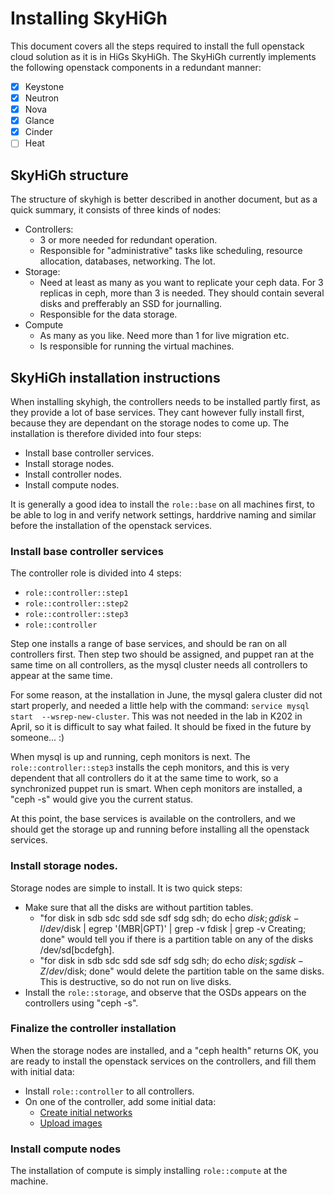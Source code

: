 # Installing SkyHiGh

This document covers all the steps required to install the full openstack cloud
solution as it is in HiGs SkyHiGh. The SkyHiGh currently implements the
following openstack components in a redundant manner:

 - [x] Keystone
 - [x] Neutron
 - [x] Nova
 - [x] Glance
 - [x] Cinder
 - [ ] Heat

## SkyHiGh structure

The structure of skyhigh is better described in another document, but as a quick
summary, it consists of three kinds of nodes:

 - Controllers:
   - 3 or more needed for redundant operation.
   - Responsible for "administrative" tasks like scheduling, resource 
     allocation, databases, networking. The lot.
 - Storage:
   - Need at least as many as you want to replicate your ceph data. For 3
     replicas in ceph, more than 3 is needed. They should contain several disks
	 and prefferably an SSD for journalling.
   - Responsible for the data storage.
 - Compute
   - As many as you like. Need more than 1 for live migration etc.
   - Is responsible for running the virtual machines.

## SkyHiGh installation instructions

When installing skyhigh, the controllers needs to be installed partly first, as
they provide a lot of base services. They cant however fully install first,
because they are dependant on the storage nodes to come up. The installation is 
therefore divided into four steps:

 - Install base controller services.
 - Install storage nodes.
 - Install controller nodes.
 - Install compute nodes.

It is generally a good idea to install the `role::base` on all machines first, to
be able to log in and verify network settings, harddrive naming and similar 
before the installation of the openstack services.

### Install base controller services

The controller role is divided into 4 steps:
 - `role::controller::step1`
 - `role::controller::step2`
 - `role::controller::step3`
 - `role::controller`

Step one installs a range of base services, and should be ran on all controllers
first. Then step two should be assigned, and puppet ran at the same time on
all controllers, as the mysql cluster needs all controllers to appear at the 
same time.

For some reason, at the installation in June, the mysql galera cluster did not
start properly, and needed a little help with the command: `service mysql start 
--wsrep-new-cluster`. This was not needed in the lab in K202 in April, so it is 
difficult to say what failed. It should be fixed in the future by someone... :)

When mysql is up and running, ceph monitors is next. The `role::controller::step3`
installs the ceph monitors, and this is very dependent that all controllers
do it at the same time to work, so a synchronized puppet run is smart. When
ceph monitors are installed, a "ceph -s" would give you the current status.

At this point, the base services is available on the controllers, and we should
get the storage up and running before installing all the openstack services.

### Install storage nodes.

Storage nodes are simple to install. It is two quick steps:
 - Make sure that all the disks are without partition tables.
   - "for disk in sdb sdc sdd sde sdf sdg sdh; do echo $disk; gdisk -l /dev/$disk | egrep '(MBR|GPT)' | grep -v fdisk | grep -v Creating; done" 
     would tell you if there is a partition table on any of the disks 
	 /dev/sd[bcdefgh].
   - "for disk in sdb sdc sdd sde sdf sdg sdh; do echo $disk; sgdisk -Z /dev/$disk; done" 
     would delete the partition table on the same disks. This is destructive, so
	 do not run on live disks.
 - Install the `role::storage`, and observe that the OSDs appears on the 
   controllers using "ceph -s".

### Finalize the controller installation

When the storage nodes are installed, and a "ceph health" returns OK, you are 
ready to install the openstack services on the controllers, and fill them with
initial data:

 - Install `role::controller` to all controllers.
 - On one of the controller, add some initial data:
   - [Create initial networks](http://docs.openstack.org/juno/install-guide/install/apt/content/neutron-initial-networks.html)
   - [Upload images](http://docs.openstack.org/juno/install-guide/install/apt/content/glance-verify.html)

### Install compute nodes

The installation of compute is simply installing `role::compute` at the machine.
